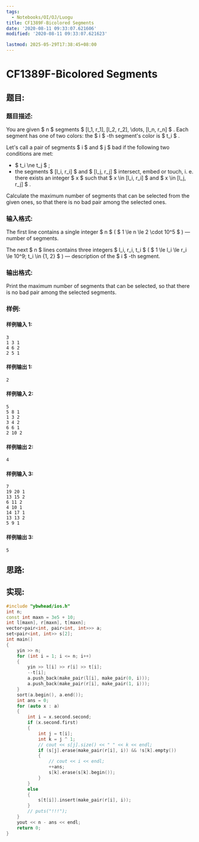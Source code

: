 ```yaml
---
tags:
  - Notebooks/OI/OJ/Luogu
title: CF1389F-Bicolored Segments
date: '2020-08-11 09:33:07.621606'
modified: '2020-08-11 09:33:07.621623'

lastmod: 2025-05-29T17:38:45+08:00
---
```


# CF1389F-Bicolored Segments

## 题目:

### 题目描述:

You are given $ n $ segments $ [l_1, r_1], [l_2, r_2], \dots,       [l_n, r_n] $ . Each segment has one of two colors: the $ i $ -th segment's color is $ t_i $ .

Let's call a pair of segments $ i $ and $ j $ bad if the following two conditions are met:

- $ t_i \ne t_j $ ;
- the segments $ [l_i, r_i] $ and $ [l_j, r_j] $ intersect, embed or touch, i. e. there exists an integer $ x $ such that $ x \in [l_i, r_i] $ and $ x \in [l_j, r_j] $ .

Calculate the maximum number of segments that can be selected from the given ones, so that there is no bad pair among the selected ones.

### 输入格式:

The first line contains a single integer $ n $ ( $ 1 \le n \le       2 \cdot 10^5 $ ) — number of segments.

The next $ n $ lines contains three integers $ l_i, r_i,       t_i $ ( $ 1 \le l_i \le r_i \le 10^9; t_i \in \{1, 2\} $ ) — description of the $ i $ -th segment.

### 输出格式:

Print the maximum number of segments that can be selected, so that there is no bad pair among the selected segments.

### 样例:

#### 样例输入 1:

```
3
1 3 1
4 6 2
2 5 1
```

#### 样例输出 1:

```
2
```

#### 样例输入 2:

```
5
5 8 1
1 3 2
3 4 2
6 6 1
2 10 2
```

#### 样例输出 2:

```
4
```

#### 样例输入 3:

```
7
19 20 1
13 15 2
6 11 2
4 10 1
14 17 1
13 13 2
5 9 1
```

#### 样例输出 3:

```
5
```

## 思路:

## 实现:

```cpp
#include "ybwhead/ios.h"
int n;
const int maxn = 3e5 + 10;
int l[maxn], r[maxn], t[maxn];
vector<pair<int, pair<int, int>>> a;
set<pair<int, int>> s[2];
int main()
{
    yin >> n;
    for (int i = 1; i <= n; i++)
    {
        yin >> l[i] >> r[i] >> t[i];
        --t[i];
        a.push_back(make_pair(l[i], make_pair(0, i)));
        a.push_back(make_pair(r[i], make_pair(1, i)));
    }
    sort(a.begin(), a.end());
    int ans = 0;
    for (auto x : a)
    {
        int i = x.second.second;
        if (x.second.first)
        {
            int j = t[i];
            int k = j ^ 1;
            // cout << s[j].size() << " " << k << endl;
            if (s[j].erase(make_pair(r[i], i)) && !s[k].empty())
            {
                // cout << i << endl;
                ++ans;
                s[k].erase(s[k].begin());
            }
        }
        else
        {
            s[t[i]].insert(make_pair(r[i], i));
        }
        // puts("!!!");
    }
    yout << n - ans << endl;
    return 0;
}
```
